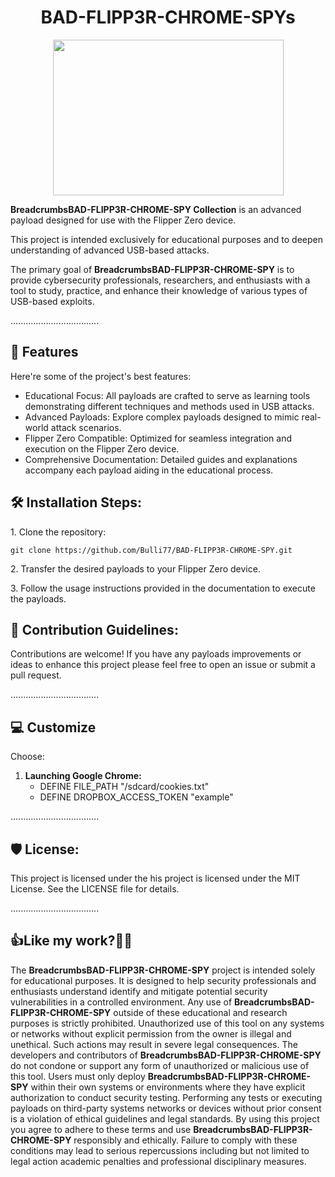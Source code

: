 <h1 align="center"><strong>BAD-FLIPP3R-CHROME-SPYs</strong></h1>

<html>
  <body>
    <div align="center">
      <img src="https://i.imgur.com/jhru5s5.jpeg" width="369" height="249">
    </div>
  </body>
</html>


<p id="description"><strong>BreadcrumbsBAD-FLIPP3R-CHROME-SPY Collection</strong> is an advanced payload designed for use with the Flipper Zero device. </p>
<p id="description">This project is intended exclusively for educational purposes and to deepen understanding of advanced USB-based attacks. </p>
<p id="description">The primary goal of <strong>BreadcrumbsBAD-FLIPP3R-CHROME-SPY</strong> is to provide cybersecurity professionals, researchers, and enthusiasts with a tool to study, practice, and enhance their knowledge of various types of USB-based exploits.</p>


...................................  
<h2>🧐 Features</h2>

Here're some of the project's best features:

*   Educational Focus: All payloads are crafted to serve as learning tools demonstrating different techniques and methods used in USB attacks.
*   Advanced Payloads: Explore complex payloads designed to mimic real-world attack scenarios.
*   Flipper Zero Compatible: Optimized for seamless integration and execution on the Flipper Zero device.
*   Comprehensive Documentation: Detailed guides and explanations accompany each payload aiding in the educational process.

<h2>🛠️ Installation Steps:</h2>

<p>1. Clone the repository:</p>

```
git clone https://github.com/Bulli77/BAD-FLIPP3R-CHROME-SPY.git
```

<p>2. Transfer the desired payloads to your Flipper Zero device.</p>

<p>3. Follow the usage instructions provided in the documentation to execute the payloads.</p>

<h2>🍰 Contribution Guidelines:</h2>

Contributions are welcome! If you have any payloads improvements or ideas to enhance this project please feel free to open an issue or submit a pull request.

 
  
...................................
<h2>💻 Customize </h2>

Choose: 
1. **Launching Google Chrome:**
   - DEFINE FILE_PATH "/sdcard/cookies.txt"
   - DEFINE DROPBOX_ACCESS_TOKEN "example"
   


...................................
<h2>🛡️ License:</h2>

This project is licensed under the his project is licensed under the MIT License. See the LICENSE file for details.

...................................

<h2>👍Like my work?👨‍💻</h2>

The <strong>BreadcrumbsBAD-FLIPP3R-CHROME-SPY</strong> project is intended solely for educational purposes. It is designed to help security professionals and enthusiasts understand identify and mitigate potential security vulnerabilities in a controlled environment. Any use of <strong>BreadcrumbsBAD-FLIPP3R-CHROME-SPY</strong> outside of these educational and research purposes is strictly prohibited. Unauthorized use of this tool on any systems or networks without explicit permission from the owner is illegal and unethical. Such actions may result in severe legal consequences. The developers and contributors of <strong>BreadcrumbsBAD-FLIPP3R-CHROME-SPY</strong>  do not condone or support any form of unauthorized or malicious use of this tool. Users must only deploy <strong>BreadcrumbsBAD-FLIPP3R-CHROME-SPY</strong>  within their own systems or environments where they have explicit authorization to conduct security testing. Performing any tests or executing payloads on third-party systems networks or devices without prior consent is a violation of ethical guidelines and legal standards. By using this project you agree to adhere to these terms and use <strong>BreadcrumbsBAD-FLIPP3R-CHROME-SPY</strong>  responsibly and ethically. Failure to comply with these conditions may lead to serious repercussions including but not limited to legal action academic penalties and professional disciplinary measures.
